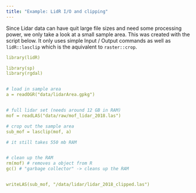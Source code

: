 ```yaml
---
title: "Example: LidR I/O and clipping"
---
```



Since Lidar data can have quit large file sizes and need some processing power,
we only take a look at a small sample area. This was created with the script below.
It only uses simple Input / Output commands as well as `lidR::lasclip` which is the aquivalent to `raster::crop`.


```yaml
library(lidR)

library(sp)
library(rgdal)


# load in sample area
a = readOGR("data/lidarArea.gpkg")


# full lidar set (needs around 12 GB in RAM)
mof = readLAS("data/raw/mof_lidar_2018.las")

# crop out the sample area
sub_mof = lasclip(mof, a)

# it still takes 550 mb RAM


# clean up the RAM
rm(mof) # removes a object from R
gc() # "garbage collector" -> cleans up the RAM


writeLAS(sub_mof, "/data/lidar/lidar_2018_clipped.las")

```

